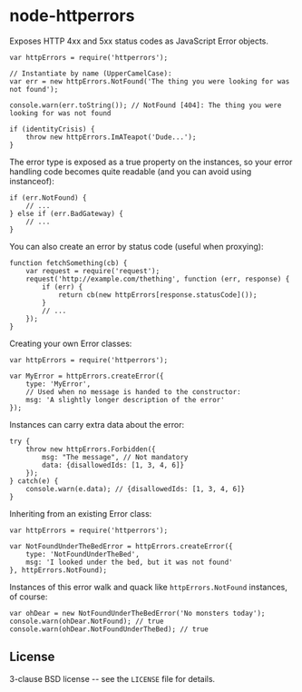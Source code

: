node-httperrors
===============

Exposes HTTP 4xx and 5xx status codes as JavaScript Error objects.

    var httpErrors = require('httperrors');

    // Instantiate by name (UpperCamelCase):
    var err = new httpErrors.NotFound('The thing you were looking for was not found');

    console.warn(err.toString()); // NotFound [404]: The thing you were looking for was not found

    if (identityCrisis) {
        throw new httpErrors.ImATeapot('Dude...');
    }

The error type is exposed as a true property on the instances, so your error handling
code becomes quite readable (and you can avoid using instanceof):

    if (err.NotFound) {
        // ...
    } else if (err.BadGateway) {
        // ...
    }

You can also create an error by status code (useful when proxying):

    function fetchSomething(cb) {
        var request = require('request');
        request('http://example.com/thething', function (err, response) {
            if (err) {
                return cb(new httpErrors[response.statusCode]());
            }
            // ...
        });
    }

Creating your own Error classes:

    var httpErrors = require('httperrors');

    var MyError = httpErrors.createError({
        type: 'MyError',
        // Used when no message is handed to the constructor:
        msg: 'A slightly longer description of the error'
    });

Instances can carry extra data about the error:

    try {
        throw new httpErrors.Forbidden({
            msg: "The message", // Not mandatory
            data: {disallowedIds: [1, 3, 4, 6]}
        });
    } catch(e) {
        console.warn(e.data); // {disallowedIds: [1, 3, 4, 6]}
    }

Inheriting from an existing Error class:

    var httpErrors = require('httperrors');

    var NotFoundUnderTheBedError = httpErrors.createError({
        type: 'NotFoundUnderTheBed',
        msg: 'I looked under the bed, but it was not found'
    }, httpErrors.NotFound);

Instances of this error walk and quack like `httpErrors.NotFound` instances, of course:

    var ohDear = new NotFoundUnderTheBedError('No monsters today');
    console.warn(ohDear.NotFound); // true
    console.warn(ohDear.NotFoundUnderTheBed); // true


License
-------

3-clause BSD license -- see the `LICENSE` file for details.

